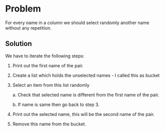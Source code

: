 # Problem

For every name in a column we should select randomly another name without any repetition.

## Solution

We have to iterate the following steps:
1. Print out the first name of the pair.
2. Create a list which holds the unselected names - I called this as bucket
3. Select an item from this list randomly 

   a. Check that selected name is different from the first name of the pair.
   
   b. If name is same then go back to step 3.
4. Print out the selected name, this will be the second name of the pair.
5. Remove this name from the bucket.
